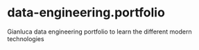 # data-engineering.portfolio
Gianluca data engineering portfolio to learn the different modern technologies
